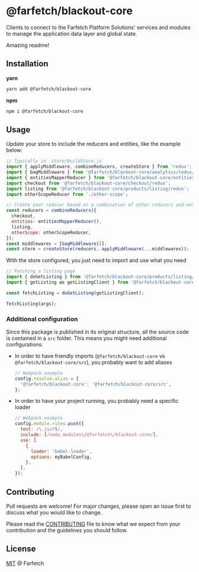 # @farfetch/blackout-core

Clients to connect to the Farfetch Platform Solutions' services and modules to manage the application data layer and global state.

Amazing readme!

## Installation

**yarn**

```sh
yarn add @farfetch/blackout-core
```

**npm**

```sh
npm i @farfetch/blackout-core
```

## Usage

Update your store to include the reducers and entities, like the example below:

```js
// Typically in `store/buildStore.js`
import { applyMiddleware, combineReducers, createStore } from 'redux';
import { bagMiddleware } from '@farfetch/blackout-core/analytics/redux/middlewares';
import { entitiesMapperReducer } from '@farfetch/blackout-core/entities/redux';
import checkout from '@farfetch/blackout-core/checkout/redux';
import listing from '@farfetch/blackout-core/products/listing/redux';
import otherScopeReducer from './other-scope';

// Create your reducer based on a combination of other reducers and entities
const reducers = combineReducers({
  checkout,
  entities: entitiesMapperReducer(),
  listing,
  otherScope: otherScopeReducer,
});
const middlewares = [bagMiddleware()];
const store = createStore(reducers, applyMiddleware(...middlewares));
```

With the store configured, you just need to import and use what you need

```js
// Fetching a listing page
import { doGetListing } from '@farfetch/blackout-core/products/listing/redux';
import { getListing as getListingClient } from '@farfetch/blackout-core/products/listing/client';

const fetchListing = doGetListing(getListingClient);

fetchListing(args);
```

### Additional configuration

Since this package is published in its original structure, all the source code is contained in a `src` folder. This means you might need additional configurations:

- In order to have friendly imports (`@farfetch/blackout-core` vs `@farfetch/blackout-core/src`), you probably want to add aliases

  ```js
  // Webpack example
  config.resolve.alias = {
    '@farfetch/blackout-core': '@farfetch/blackout-core/src',
  };
  ```

- In order to have your project running, you probably need a specific loader
  ```js
  // Webpack example
  config.module.rules.push({
    test: /\.jsx?$/,
    include: [/node_modules\/@farfetch\/blackout-core/],
    use: [
      {
        loader: 'babel-loader',
        options: myBabelConfig,
      },
    ],
  });
  ```

## Contributing

Pull requests are welcome! For major changes, please open an issue first to discuss what you would like to change.

Please read the [CONTRIBUTING](../../CONTRIBUTING.md) file to know what we expect from your contribution and the guidelines you should follow.

## License

[MIT](../../LICENSE) @ Farfetch
